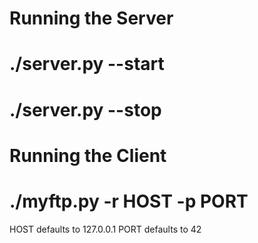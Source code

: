 # Running the Server

./server.py --start 
===================

./server.py --stop
==================

# Running the Client


./myftp.py  -r HOST -p PORT
===========================

HOST defaults to 127.0.0.1
PORT defaults to 42
